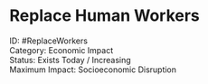 # Replace Human Workers

ID: #ReplaceWorkers \
Category: Economic Impact \
Status: Exists Today / Increasing \
Maximum Impact: Socioeconomic Disruption
